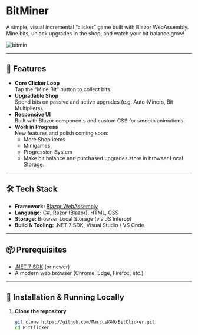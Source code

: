 # BitMiner

A simple, visual incremental “clicker” game built with Blazor WebAssembly. Mine bits, unlock upgrades in the shop, and watch your bit balance grow!

![bitmin](https://github.com/user-attachments/assets/7016c7ba-259a-4a44-9d17-d18bc5aeb406)

---

## 🚀 Features

- **Core Clicker Loop**  
  Tap the “Mine Bit” button to collect bits.
- **Upgradable Shop**  
  Spend bits on passive and active upgrades (e.g. Auto-Miners, Bit Multipliers).
- **Responsive UI**  
  Built with Blazor components and custom CSS for smooth animations.
- **Work in Progress**  
  New features and polish coming soon:
  - More Shop Items
  - Minigames
  - Progression System
  - Make bit balance and purchased upgrades store in browser Local Storage.
---

## 🛠️ Tech Stack

- **Framework:** [Blazor WebAssembly](https://dotnet.microsoft.com/apps/aspnet/web-apps/blazor)  
- **Language:** C#, Razor (Blazor), HTML, CSS  
- **Storage:** Browser Local Storage (via JS Interop)  
- **Build & Tooling:** .NET 7 SDK, Visual Studio / VS Code  

---

## 📦 Prerequisites

- [.NET 7 SDK](https://dotnet.microsoft.com/download) (or newer)  
- A modern web browser (Chrome, Edge, Firefox, etc.)

---

## 🔧 Installation & Running Locally

1. **Clone the repository**  
   ```bash
   git clone https://github.com/MarcusK00/BitClicker.git
   cd BitClicker
